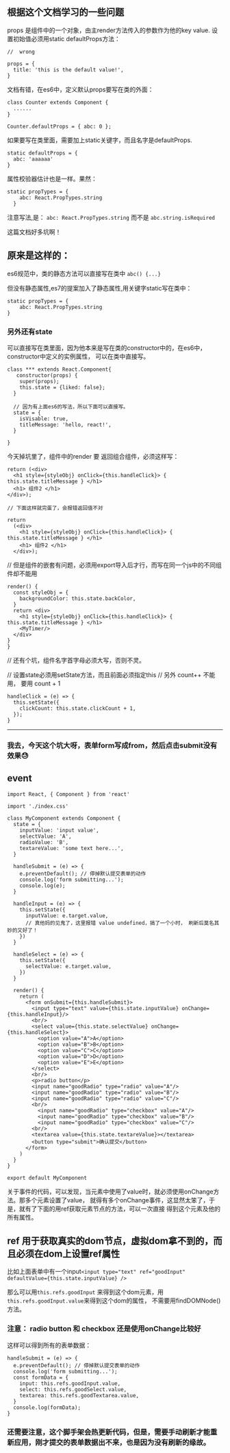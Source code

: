 ## 根据这个文档学习的一些问题

props 是组件中的一个对象，由主render方法传入的参数作为他的key value. 设置初始值必须用static defaultProps方法：
```
//  wrong

props = {
  title: 'this is the default value!',
}
```
文档有错，在es6中，定义默认props要写在类的外面：
```
class Counter extends Component {
  ......
}

Counter.defaultProps = { abc: 0 };
```
如果要写在类里面，需要加上static关键字，而且名字是defaultProps.
```
static defaultProps = {
  abc: 'aaaaaa'
}
```
属性校验器估计也是一样。果然：
```
static propTypes = {
    abc: React.PropTypes.string
  }
```
注意写法,是： `abc: React.PropTypes.string`
而不是 `abc.string.isRequired`

这篇文档好多坑啊！

## 原来是这样的：
es6规范中，类的静态方法可以直接写在类中
`abc() {...}`

但没有静态属性,es7的提案加入了静态属性,用关键字static写在类中：
```
static propTypes = {
    abc: React.PropTypes.string
}
```

### 另外还有state
可以直接写在类里面，因为他本来是写在类的constructor中的，在es6中，constructor中定义的实例属性，
可以在类中直接写。
```
class *** extends React.Component{
   constructor(props) {
    super(props);
    this.state = {liked: false};
  }

  // 因为有上面es6的写法，所以下面可以直接写。
  state = {
    isVisable: true,
    titleMessage: 'hello, react!',
  }

}
```
今天掉坑里了，组件中的render 要 返回组合组件，必须这样写：
```
return (<div>
  <h1 style={styleObj} onClick={this.handleClick}> { this.state.titleMessage } </h1>
  <h1> 组件2 </h1>
</div>);

// 下面这样就完蛋了，会报错返回值不对

return
  (<div>
    <h1 style={styleObj} onClick={this.handleClick}> { this.state.titleMessage } </h1>
    <h1> 组件2 </h1>
  </div>);
```
// 但是组件的嵌套有问题，必须用export导入后才行，而写在同一个js中的不同组件却不能用
```
render() {
  const styleObj = {
    backgroundColor: this.state.backColor,
  }
  return <div>
    <h1 style={styleObj} onClick={this.handleClick}> { this.state.titleMessage } </h1>
    <MyTimer/>
  </div>
}
}
```

// 还有个坑，组件名字首字母必须大写，否则不灵。

// 设置state必须用setState方法，而且前面必须指定this
// 另外 count++ 不能用， 要用 count + 1
```
handleClick = (e) => {
  this.setState({
    clickCount: this.state.clickCount + 1,
  });
}
```

-------
### 我去，今天这个坑大呀，表单form写成from，然后点击submit没有效果:sweat:

## event

```
import React, { Component } from 'react'

import './index.css'

class MyComponent extends Component {
  state = {
    inputValue: 'input value',
    selectValue: 'A',
    radioValue: 'B',
    textareValue: 'some text here...',
  }

  handleSubmit = (e) => {
    e.preventDefault(); // 停掉默认提交表单的动作
    console.log('form submitting...');
    console.log(e);
  }

  handleInput = (e) => {
    this.setState({
      inputValue: e.target.value,
      // 真他妈的见鬼了，这里报错 value undefined，搞了一个小时， 刷新后莫名其妙的又好了！
    })
  }

  handleSelect = (e) => {
    this.setState({
      selectValue: e.target.value,
    })
  }

  render() {
    return (
      <form onSubmit={this.handleSubmit}>
        <input type="text" value={this.state.inputValue} onChange={this.handleInput}/>
        <br/>
        <select value={this.state.selectValue} onChange={this.handleSelect}>
          <option value="A">A</option>
          <option value="B">B</option>
          <option value="C">C</option>
          <option value="D">D</option>
          <option value="E">E</option>
        </select>
        <br/>
        <p>radio button</p>
        <input name="goodRadio" type="radio" value="A"/>
        <input name="goodRadio" type="radio" value="B"/>
        <input name="goodRadio" type="radio" value="C"/>
        <br/>
          <input name="goodRadio" type="checkbox" value="A"/>
          <input name="goodRadio" type="checkbox" value="B"/>
          <input name="goodRadio" type="checkbox" value="C"/>
        <br/>
        <textarea value={this.state.textareValue}></textarea>
        <button type="submit">确认提交</button>
      </form>
    )
  }
}

export default MyComponent

```

关于事件的代码，可以发现，当元素中使用了value时，就必须使用onChange方法。那多个元素设置了value，
就得有多个onChange事件，这显然太笨了，于是，就有了下面的用ref获取元素节点的方法，可以一次直接
得到这个元素及他的所有属性。

## ref 用于获取真实的dom节点，虚拟dom拿不到的，而且必须在dom上设置ref属性
比如上面表单中有一个input`<input type="text" ref="goodInput" defaultValue={this.state.inputValue} />`

那么可以用`this.refs.goodInput` 来得到这个dom元素，用 `this.refs.goodInput.value`来得到这个dom的属性，
不需要用findDOMNode()方法。

### 注意： radio button 和 checkbox 还是使用onChange比较好

这样可以得到所有的表单数据：
```
handleSubmit = (e) => {
  e.preventDefault(); // 停掉默认提交表单的动作
  console.log('form submitting...');
  const formData = {
    input: this.refs.goodInput.value,
    select: this.refs.goodSelect.value,
    textarea: this.refs.goodTextarea.value,
  }
  console.log(formData);
}
```

### 还需要注意，这个脚手架会热更新代码，但是，需要手动刷新才能重新应用，刚才提交的表单数据出不来，也是因为没有刷新的缘故。

